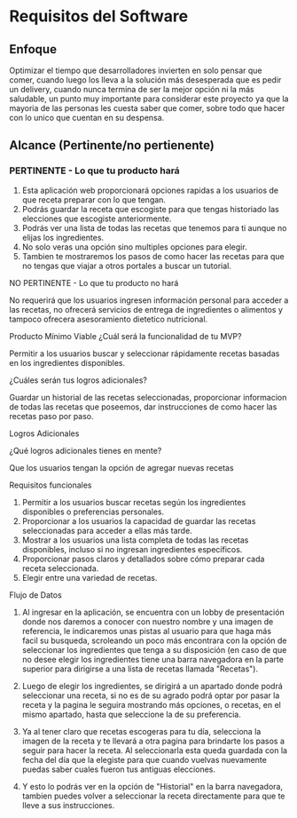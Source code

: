 # Requisitos del Software

## Enfoque

Optimizar el tiempo que desarrolladores invierten en solo pensar que comer, cuando luego los lleva a la solución más desesperada que es pedir un delivery, cuando nunca termina de ser la mejor opción ni la más saludable, un punto muy importante para considerar este proyecto ya que la mayoria de las personas les cuesta saber que comer, sobre todo que hacer con lo unico que cuentan en su despensa.

## Alcance (Pertinente/no pertienente)

### PERTINENTE - Lo que tu producto hará

1. Esta aplicación web proporcionará opciones rapidas a los usuarios de que receta preparar con lo que tengan.
2. Podrás guardar la receta que escogiste para que tengas historiado las elecciones que escogiste anteriormente.
3. Podrás ver una lista de todas las recetas que tenemos para ti aunque no elijas los ingredientes.
4. No solo veras una opción sino multiples opciones para elegir.
5. Tambien te mostraremos los pasos de como hacer las recetas para que no tengas que viajar a otros portales a buscar un tutorial.

NO PERTINENTE - Lo que tu producto no hará

No requerirá que los usuarios ingresen información personal para acceder a las recetas, no ofrecerá servicios de entrega de ingredientes o alimentos y tampoco ofrecera asesoramiento dietetico nutricional.

Producto Mínimo Viable
¿Cuál será la funcionalidad de tu MVP?

Permitir a los usuarios buscar y seleccionar rápidamente recetas basadas en los ingredientes disponibles.

¿Cuáles serán tus logros adicionales?

Guardar un historial de las recetas seleccionadas, proporcionar informacion de todas las recetas que poseemos, dar instrucciones de como hacer las recetas paso por paso.

Logros Adicionales

¿Qué logros adicionales tienes en mente?

Que los usuarios tengan la opción de agregar nuevas recetas

Requisitos funcionales

1. Permitir a los usuarios buscar recetas según los ingredientes disponibles o preferencias personales.
2. Proporcionar a los usuarios la capacidad de guardar las recetas seleccionadas para acceder a ellas más tarde.
3. Mostrar a los usuarios una lista completa de todas las recetas disponibles, incluso si no ingresan ingredientes específicos.
4. Proporcionar pasos claros y detallados sobre cómo preparar cada receta seleccionada.
5. Elegir entre una variedad de recetas.

Flujo de Datos

1. Al ingresar en la aplicación, se encuentra con un lobby de presentación donde nos daremos a conocer con nuestro nombre y una imagen de referencia, le indicaremos unas pistas al usuario para que haga más facil su busqueda, scroleando un poco más encontrara con la opción de seleccionar los ingredientes que tenga a su disposición (en caso de que no desee elegir los ingredientes tiene una barra navegadora en la parte superior para dirigirse a una lista de recetas llamada "Recetas").

2. Luego de elegir los ingredientes, se dirigirá a un apartado donde podrá seleccionar una receta, si no es de su agrado podrá optar por pasar la receta y la pagina le seguira mostrando más opciones, o recetas, en el mismo apartado, hasta que seleccione la de su preferencia.

3. Ya al tener claro que recetas escogeras para tu día, selecciona la imagen de la receta y te llevará a otra pagina para brindarte los pasos a seguir para hacer la receta. Al seleccionarla esta queda guardada con la fecha del día que la elegiste para que cuando vuelvas nuevamente puedas saber cuales fueron tus antiguas elecciones.

4. Y esto lo podrás ver en la opción de "Historial" en la barra navegadora, tambien puedes volver a seleccionar la receta directamente para que te lleve a sus instrucciones.
